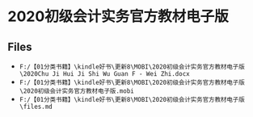 # 2020初级会计实务官方教材电子版

## Files

- `F:/【01分类书籍】\kindle好书\更新8\MOBI\2020初级会计实务官方教材电子版\2020Chu Ji Hui Ji Shi Wu Guan F - Wei Zhi.docx`
- `F:/【01分类书籍】\kindle好书\更新8\MOBI\2020初级会计实务官方教材电子版\2020初级会计实务官方教材电子版.mobi`
- `F:/【01分类书籍】\kindle好书\更新8\MOBI\2020初级会计实务官方教材电子版\files.md`
